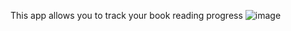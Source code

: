 This app allows you to track your book reading progress
![image](https://github.com/annevermor/BookCatcher/assets/104998735/1f3b75ad-b3ef-4201-9809-1f8a43d0eabe)
